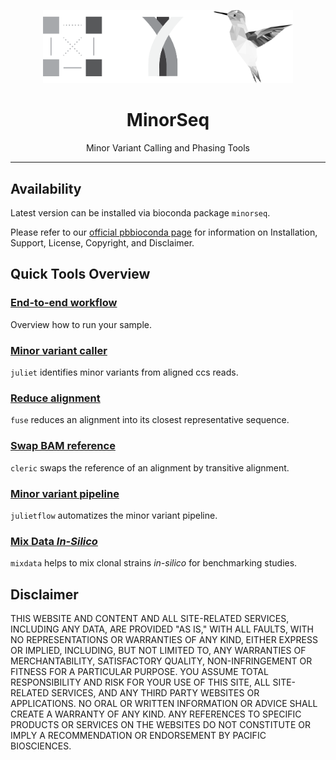 <p align="center">
  <img src="doc/img/minorseq.png" alt="minorseq logos" width="400px"/>
</p>
<h1 align="center">MinorSeq</h1>
<p align="center">Minor Variant Calling and Phasing Tools</p>

***

## Availability
Latest version can be installed via bioconda package `minorseq`.

Please refer to our [official pbbioconda page](https://github.com/PacificBiosciences/pbbioconda)
for information on Installation, Support, License, Copyright, and Disclaimer.

## Quick Tools Overview

### [End-to-end workflow](doc/INTRODUCTION.md)

Overview how to run your sample.

### [Minor variant caller](doc/JULIET.md)

`juliet` identifies minor variants from aligned ccs reads.

### [Reduce alignment](doc/FUSE.md)

`fuse` reduces an alignment into its closest representative sequence.

### [Swap BAM reference](doc/CLERIC.md)

`cleric` swaps the reference of an alignment by transitive alignment.

### [Minor variant pipeline](doc/JULIETFLOW.md)

`julietflow` automatizes the minor variant pipeline.

### [Mix Data _In-Silico_](doc/MIXDATA.md)

`mixdata` helps to mix clonal strains _in-silico_ for benchmarking studies.

## Disclaimer

THIS WEBSITE AND CONTENT AND ALL SITE-RELATED SERVICES, INCLUDING ANY DATA, ARE PROVIDED "AS IS," WITH ALL FAULTS, WITH NO REPRESENTATIONS OR WARRANTIES OF ANY KIND, EITHER EXPRESS OR IMPLIED, INCLUDING, BUT NOT LIMITED TO, ANY WARRANTIES OF MERCHANTABILITY, SATISFACTORY QUALITY, NON-INFRINGEMENT OR FITNESS FOR A PARTICULAR PURPOSE. YOU ASSUME TOTAL RESPONSIBILITY AND RISK FOR YOUR USE OF THIS SITE, ALL SITE-RELATED SERVICES, AND ANY THIRD PARTY WEBSITES OR APPLICATIONS. NO ORAL OR WRITTEN INFORMATION OR ADVICE SHALL CREATE A WARRANTY OF ANY KIND. ANY REFERENCES TO SPECIFIC PRODUCTS OR SERVICES ON THE WEBSITES DO NOT CONSTITUTE OR IMPLY A RECOMMENDATION OR ENDORSEMENT BY PACIFIC BIOSCIENCES.

